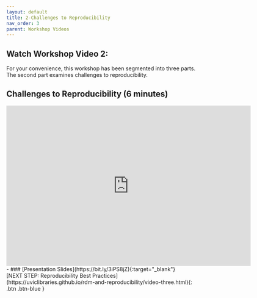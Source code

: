 ```yaml
---
layout: default
title: 2-Challenges to Reproducibility
nav_order: 3
parent: Workshop Videos
---
```

## Watch Workshop Video 2: 
For your convenience, this workshop has been segmented into three parts. The second part examines challenges to reproducibility.
<br>
## Challenges to Reproducibility (6 minutes)
<iframe height="420" width="640" allowfullscreen frameborder=0 src="https://echo360.ca/media/1bf968d8-3f8e-497f-9d5f-c78eaebc12a6/public?autoplay=false&automute=false"></iframe>
- ### [Presentation Slides](https://bit.ly/3iPS8jZ){:target="_blank"} 
<br>
[NEXT STEP: Reproducibility Best Practices](https://uviclibraries.github.io/rdm-and-reproducibility/video-three.html){: .btn .btn-blue }
